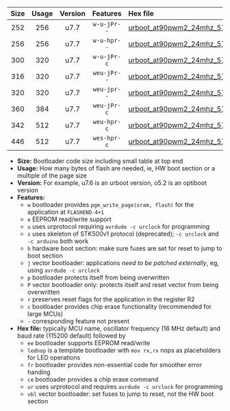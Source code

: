 |Size|Usage|Version|Features|Hex file|
|:-:|:-:|:-:|:-:|:--|
|252|256|u7.7|`w-u-jPr--`|[urboot_at90pwm2_24mhz_57600bps_lednop_ur_vbl.hex](https://raw.githubusercontent.com/stefanrueger/urboot.hex/main/mcus/at90pwm2/fcpu_24mhz/57600_bps/urboot_at90pwm2_24mhz_57600bps_lednop_ur_vbl.hex)|
|256|256|u7.7|`w-u-hpr--`|[urboot_at90pwm2_24mhz_57600bps_lednop_fr_ur.hex](https://raw.githubusercontent.com/stefanrueger/urboot.hex/main/mcus/at90pwm2/fcpu_24mhz/57600_bps/urboot_at90pwm2_24mhz_57600bps_lednop_fr_ur.hex)|
|300|320|u7.7|`w-u-jPr-c`|[urboot_at90pwm2_24mhz_57600bps_lednop_fr_ce_ur_vbl.hex](https://raw.githubusercontent.com/stefanrueger/urboot.hex/main/mcus/at90pwm2/fcpu_24mhz/57600_bps/urboot_at90pwm2_24mhz_57600bps_lednop_fr_ce_ur_vbl.hex)|
|316|320|u7.7|`weu-jPr--`|[urboot_at90pwm2_24mhz_57600bps_ee_lednop_ur_vbl.hex](https://raw.githubusercontent.com/stefanrueger/urboot.hex/main/mcus/at90pwm2/fcpu_24mhz/57600_bps/urboot_at90pwm2_24mhz_57600bps_ee_lednop_ur_vbl.hex)|
|320|320|u7.7|`weu-jpr--`|[urboot_at90pwm2_24mhz_57600bps_ee_lednop_fr_ur_vbl.hex](https://raw.githubusercontent.com/stefanrueger/urboot.hex/main/mcus/at90pwm2/fcpu_24mhz/57600_bps/urboot_at90pwm2_24mhz_57600bps_ee_lednop_fr_ur_vbl.hex)|
|360|384|u7.7|`weu-jPr-c`|[urboot_at90pwm2_24mhz_57600bps_ee_lednop_fr_ce_ur_vbl.hex](https://raw.githubusercontent.com/stefanrueger/urboot.hex/main/mcus/at90pwm2/fcpu_24mhz/57600_bps/urboot_at90pwm2_24mhz_57600bps_ee_lednop_fr_ce_ur_vbl.hex)|
|342|512|u7.7|`weu-hpr-c`|[urboot_at90pwm2_24mhz_57600bps_ee_lednop_fr_ce_ur.hex](https://raw.githubusercontent.com/stefanrueger/urboot.hex/main/mcus/at90pwm2/fcpu_24mhz/57600_bps/urboot_at90pwm2_24mhz_57600bps_ee_lednop_fr_ce_ur.hex)|
|446|512|u7.7|`wes-hpr-c`|[urboot_at90pwm2_24mhz_57600bps_ee_lednop_fr_ce.hex](https://raw.githubusercontent.com/stefanrueger/urboot.hex/main/mcus/at90pwm2/fcpu_24mhz/57600_bps/urboot_at90pwm2_24mhz_57600bps_ee_lednop_fr_ce.hex)|

- **Size:** Bootloader code size including small table at top end
- **Usage:** How many bytes of flash are needed, ie, HW boot section or a multiple of the page size
- **Version:** For example, u7.6 is an urboot version, o5.2 is an optiboot version
- **Features:**
  + `w` bootloader provides `pgm_write_page(sram, flash)` for the application at `FLASHEND-4+1`
  + `e` EEPROM read/write support
  + `u` uses urprotocol requiring `avrdude -c urclock` for programming
  + `s` uses skeleton of STK500v1 protocol (deprecated); `-c urclock` and `-c arduino` both work
  + `h` hardware boot section: make sure fuses are set for reset to jump to boot section
  + `j` vector bootloader: applications *need to be patched externally*, eg, using `avrdude -c urclock`
  + `p` bootloader protects itself from being overwritten
  + `P` vector bootloader only: protects itself and reset vector from being overwritten
  + `r` preserves reset flags for the application in the register R2
  + `c` bootloader provides chip erase functionality (recommended for large MCUs)
  + `-` corresponding feature not present
- **Hex file:** typically MCU name, oscillator frequency (16 MHz default) and baud rate (115200 default) followed by
  + `ee` bootloader supports EEPROM read/write
  + `lednop` is a template bootloader with `mov rx,rx` nops as placeholders for LED operations
  + `fr` bootloader provides non-essential code for smoother error handing
  + `ce` bootloader provides a chip erase command
  + `ur` uses urprotocol and requires `avrdude -c urclock` for programming
  + `vbl` vector bootloader: set fuses to jump to reset, not the HW boot section
